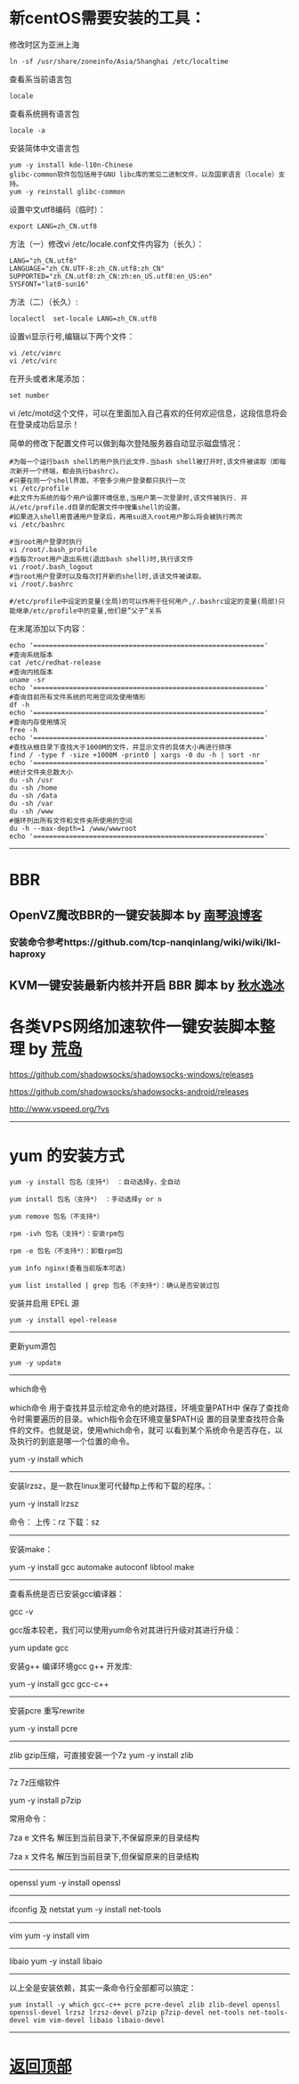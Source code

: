 # 新centOS需要安装的工具：


修改时区为亚洲上海
```shell
ln -sf /usr/share/zoneinfo/Asia/Shanghai /etc/localtime
```
查看系当前语言包
```shell
locale
```
查看系统拥有语言包
```shell
locale -a
```
安装简体中文语言包
```shell
yum -y install kde-l10n-Chinese
glibc-common软件包包括用于GNU libc库的常见二进制文件，以及国家语言（locale）支持。
yum -y reinstall glibc-common
```
设置中文utf8编码（临时）：
```shell
export LANG=zh_CN.utf8
```
方法（一）修改vi /etc/locale.conf文件内容为（长久）：
```shell
LANG="zh_CN.utf8"
LANGUAGE="zh_CN.UTF-8:zh_CN.utf8:zh_CN"
SUPPORTED="zh_CN.utf8:zh_CN:zh:en_US.utf8:en_US:en"
SYSFONT="lat0-sun16"
```

方法（二）（长久）:
```shell
localectl  set-locale LANG=zh_CN.utf8
```
设置vi显示行号,编辑以下两个文件：
```shell
vi /etc/vimrc
vi /etc/virc
```
在开头或者末尾添加：
```shell
set number
```

vi /etc/motd这个文件，可以在里面加入自己喜欢的任何欢迎信息，这段信息将会在登录成功后显示！

简单的修改下配置文件可以做到每次登陆服务器自动显示磁盘情况：
```shell
#为每一个运行bash shell的用户执行此文件.当bash shell被打开时,该文件被读取（即每次新开一个终端，都会执行bashrc）。
#只要在同一个shell界面，不管多少用户登录都只执行一次
vi /etc/profile
#此文件为系统的每个用户设置环境信息,当用户第一次登录时,该文件被执行. 并从/etc/profile.d目录的配置文件中搜集shell的设置。
#如果进入shell用普通用户登录后，再用su进入root用户那么将会被执行两次
vi /etc/bashrc

#当root用户登录时执行
vi /root/.bash_profile
#当每次root用户退出系统(退出bash shell)时,执行该文件
vi /root/.bash_logout
#当root用户登录时以及每次打开新的shell时,该该文件被读取。
vi /root/.bashrc

#/etc/profile中设定的变量(全局)的可以作用于任何用户,/.bashrc设定的变量(局部)只能继承/etc/profile中的变量,他们是”父子”关系
```
在末尾添加以下内容：
```shell
echo '=========================================================='
#查询系统版本
cat /etc/redhat-release
#查询内核版本
uname -sr
echo '=========================================================='
#查询目前所有文件系统的可用空间及使用情形
df -h
echo '=========================================================='
#查询内存使用情况
free -h
echo '=========================================================='
#查找从根目录下查找大于1000M的文件，并显示文件的具体大小再进行排序
find / -type f -size +1000M -print0 | xargs -0 du -h | sort -nr
echo '=========================================================='
#统计文件夹总数大小
du -sh /usr
du -sh /home
du -sh /data
du -sh /var
du -sh /www
#循环列出所有文件和文件夹所使用的空间
du -h --max-depth=1 /www/wwwroot
echo '=========================================================='
```

*****************************************************************
# BBR
## OpenVZ魔改BBR的一键安装脚本 by [南琴浪博客](https://github.com/nanqinlang-tcp/tcp_nanqinlang-test)

### 安装命令参考https://github.com/tcp-nanqinlang/wiki/wiki/lkl-haproxy

## KVM一键安装最新内核并开启 BBR 脚本 by [秋水逸冰](https://teddysun.com/489.html)


# 各类VPS网络加速软件一键安装脚本整理 by [荒岛](https://lala.im/638.html)

https://github.com/shadowsocks/shadowsocks-windows/releases

https://github.com/shadowsocks/shadowsocks-android/releases

http://www.vspeed.org/?vs


*****************************************************************

# yum 的安装方式
```shell
yum -y install 包名（支持*） ：自动选择y，全自动

yum install 包名（支持*） ：手动选择y or n

yum remove 包名（不支持*）

rpm -ivh 包名（支持*）：安装rpm包

rpm -e 包名（不支持*）：卸载rpm包

yum info nginx(查看当前版本可选)

yum list installed | grep 包名（不支持*）：确认是否安装过包
```

安装并启用 EPEL 源
```
yum -y install epel-release 
```
------------------------------------------------------------
更新yum源包
```
yum -y update
```
------------------------------------------------------------
which命令

which命令 用于查找并显示给定命令的绝对路径，环境变量PATH中
保存了查找命令时需要遍历的目录。which指令会在环境变量$PATH设
置的目录里查找符合条件的文件。也就是说，使用which命令，就可
以看到某个系统命令是否存在，以及执行的到底是哪一个位置的命令。

yum -y install which

------------------------------------------------------------
安装lrzsz，是一款在linux里可代替ftp上传和下载的程序。：

yum  -y install lrzsz

命令：
上传：rz
下载：sz

------------------------------------------------------------
安装make：

yum -y install gcc automake autoconf libtool make

------------------------------------------------------------
查看系统是否已安装gcc编译器：

gcc -v

gcc版本较老，我们可以使用yum命令对其进行升级对其进行升级：

yum update gcc

安装g++ 编译环境gcc g++ 开发库:

yum -y install gcc gcc-c++

------------------------------------------------------------
安装pcre 重写rewrite

yum -y install pcre

------------------------------------------------------------
zlib gzip压缩，可直接安装一个7z
yum -y install zlib

------------------------------------------------------------
7z 7z压缩软件

yum -y install p7zip

常用命令：

7za e 文件名   解压到当前目录下,不保留原来的目录结构

7za x 文件名   解压到当前目录下,但保留原来的目录结构

------------------------------------------------------------
openssl
yum -y install openssl

------------------------------------------------------------
ifconfig 及 netstat
yum -y install net-tools

------------------------------------------------------------
vim
yum -y install vim

------------------------------------------------------------
libaio
yum -y install libaio

------------------------------------------------------------

以上全是安装依赖，其实一条命令行全部都可以搞定：
```
yum install -y which gcc-c++ pcre pcre-devel zlib zlib-devel openssl openssl-devel lrzsz lrzsz-devel p7zip p7zip-devel net-tools net-tools-devel vim vim-devel libaio libaio-devel
```
------------------------------------------------------------

# [返回顶部](#readme)
